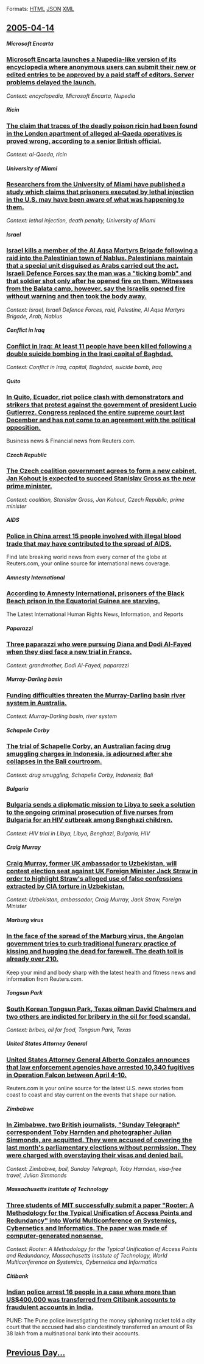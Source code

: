 
Formats: [HTML](2005/04/14/index.html)  [JSON](2005/04/14/index.json)  [XML](2005/04/14/index.xml)  

## [2005-04-14](/news/2005/04/14/index.md)

##### Microsoft Encarta
### [ Microsoft Encarta launches a Nupedia-like version of its encyclopedia where anonymous users can submit their new or edited entries to be approved by a paid staff of editors. Server problems delayed the launch. ](/news/2005/04/14/microsoft-encarta-launches-a-nupedia-like-version-of-its-encyclopedia-where-anonymous-users-can-submit-their-new-or-edited-entries-to-be-ap.md)
_Context: encyclopedia, Microsoft Encarta, Nupedia_

##### Ricin
### [ The claim that traces of the deadly poison ricin had been found in the London apartment of alleged al-Qaeda operatives is proved wrong, according to a senior British official. ](/news/2005/04/14/the-claim-that-traces-of-the-deadly-poison-ricin-had-been-found-in-the-london-apartment-of-alleged-al-qaeda-operatives-is-proved-wrong-acc.md)
_Context: al-Qaeda, ricin_

##### University of Miami
### [ Researchers from the University of Miami have published a study which claims that prisoners executed by lethal injection in the U.S. may have been aware of what was happening to them. ](/news/2005/04/14/researchers-from-the-university-of-miami-have-published-a-study-which-claims-that-prisoners-executed-by-lethal-injection-in-the-u-s-may-ha.md)
_Context: lethal injection, death penalty, University of Miami_

##### Israel
### [ Israel kills a member of the Al Aqsa Martyrs Brigade following a raid into the Palestinian town of Nablus. Palestinians maintain that a special unit disguised as Arabs carried out the act. Israeli Defence Forces say the man was a "ticking bomb" and that soldier shot only after he opened fire on them. Witnesses from the Balata camp, however, say the Israelis opened fire without warning and then took the body away. ](/news/2005/04/14/israel-kills-a-member-of-the-al-aqsa-martyrs-brigade-following-a-raid-into-the-palestinian-town-of-nablus-palestinians-maintain-that-a-spe.md)
_Context: Israel, Israeli Defence Forces, raid, Palestine, Al Aqsa Martyrs Brigade, Arab, Nablus_

##### Conflict in Iraq
### [ Conflict in Iraq: At least 11 people have been killed following a double suicide bombing in the Iraqi capital of Baghdad. ](/news/2005/04/14/conflict-in-iraq-at-least-11-people-have-been-killed-following-a-double-suicide-bombing-in-the-iraqi-capital-of-baghdad.md)
_Context: Conflict in Iraq, capital, Baghdad, suicide bomb, Iraq_

##### Quito
### [ In Quito, Ecuador, riot police clash with demonstrators and strikers that protest against the government of president Lucio Gutierrez. Congress replaced the entire supreme court last December and has not come to an agreement with the political opposition. ](/news/2005/04/14/in-quito-ecuador-riot-police-clash-with-demonstrators-and-strikers-that-protest-against-the-government-of-president-lucio-gutia-c-rrez-con.md)
Business news & Financial news from Reuters.com.

##### Czech Republic
### [ The Czech coalition government agrees to form a new cabinet. Jan Kohout is expected to succeed Stanislav Gross as the new prime minister. ](/news/2005/04/14/the-czech-coalition-government-agrees-to-form-a-new-cabinet-jan-kohout-is-expected-to-succeed-stanislav-gross-as-the-new-prime-minister.md)
_Context: coalition, Stanislav Gross, Jan Kohout, Czech Republic, prime minister_

##### AIDS
### [ Police in China arrest 15 people involved with illegal blood trade that may have contributed to the spread of AIDS. ](/news/2005/04/14/police-in-china-arrest-15-people-involved-with-illegal-blood-trade-that-may-have-contributed-to-the-spread-of-aids.md)
Find late breaking world news from every corner of the globe at Reuters.com, your online source for international news coverage.

##### Amnesty International
### [ According to Amnesty International, prisoners of the Black Beach prison in the Equatorial Guinea are starving. ](/news/2005/04/14/according-to-amnesty-international-prisoners-of-the-black-beach-prison-in-the-equatorial-guinea-are-starving.md)
The Latest International Human Rights News, Information, and Reports

##### Paparazzi
### [ Three paparazzi who were pursuing Diana and Dodi Al-Fayed when they died face a new trial in France. ](/news/2005/04/14/three-paparazzi-who-were-pursuing-diana-and-dodi-al-fayed-when-they-died-face-a-new-trial-in-france.md)
_Context: grandmother, Dodi Al-Fayed, paparazzi_

##### Murray-Darling basin
### [ Funding difficulties threaten the Murray-Darling basin river system in Australia. ](/news/2005/04/14/funding-difficulties-threaten-the-murrayadarling-basin-river-system-in-australia.md)
_Context: Murray-Darling basin, river system_

##### Schapelle Corby
### [ The trial of Schapelle Corby, an Australian facing drug smuggling charges in Indonesia, is adjourned after she collapses in the Bali courtroom. ](/news/2005/04/14/the-trial-of-schapelle-corby-an-australian-facing-drug-smuggling-charges-in-indonesia-is-adjourned-after-she-collapses-in-the-bali-courtr.md)
_Context: drug smuggling, Schapelle Corby, Indonesia, Bali_

##### Bulgaria
### [ Bulgaria sends a diplomatic mission to Libya to seek a solution to the ongoing criminal prosecution of five nurses from Bulgaria for an HIV outbreak among Benghazi children. ](/news/2005/04/14/bulgaria-sends-a-diplomatic-mission-to-libya-to-seek-a-solution-to-the-ongoing-criminal-prosecution-of-five-nurses-from-bulgaria-for-an-hiv.md)
_Context: HIV trial in Libya, Libya, Benghazi, Bulgaria, HIV_

##### Craig Murray
### [ Craig Murray, former UK ambassador to Uzbekistan, will contest election seat against UK Foreign Minister Jack Straw in order to highlight Straw's alleged use of false confessions extracted by CIA torture in Uzbekistan. ](/news/2005/04/14/craig-murray-former-uk-ambassador-to-uzbekistan-will-contest-election-seat-against-uk-foreign-minister-jack-straw-in-order-to-highlight-s.md)
_Context: Uzbekistan, ambassador, Craig Murray, Jack Straw, Foreign Minister_

##### Marburg virus
### [ In the face of the spread of the Marburg virus, the Angolan government tries to curb traditional funerary practice of kissing and hugging the dead for farewell. The death toll is already over 210. ](/news/2005/04/14/in-the-face-of-the-spread-of-the-marburg-virus-the-angolan-government-tries-to-curb-traditional-funerary-practice-of-kissing-and-hugging-t.md)
Keep your mind and body sharp with the latest health and fitness news and information from Reuters.com.

##### Tongsun Park
### [ South Korean Tongsun Park, Texas oilman David Chalmers and two others are indicted for bribery in the oil for food scandal. ](/news/2005/04/14/south-korean-tongsun-park-texas-oilman-david-chalmers-and-two-others-are-indicted-for-bribery-in-the-oil-for-food-scandal.md)
_Context: bribes, oil for food, Tongsun Park, Texas_

##### United States Attorney General
### [ United States Attorney General Alberto Gonzales announces that law enforcement agencies have arrested 10,340 fugitives in Operation Falcon between April 4-10. ](/news/2005/04/14/united-states-attorney-general-alberto-gonzales-announces-that-law-enforcement-agencies-have-arrested-10-340-fugitives-in-operation-falcon.md)
Reuters.com is your online source for the latest U.S. news stories from coast to coast and stay current on the events that shape our nation.

##### Zimbabwe
### [ In Zimbabwe, two British journalists, "Sunday Telegraph" correspondent Toby Harnden and photographer Julian Simmonds, are acquitted. They were accused of covering the last month's parliamentary elections without permission. They were charged with overstaying their visas and denied bail. ](/news/2005/04/14/in-zimbabwe-two-british-journalists-sunday-telegraph-correspondent-toby-harnden-and-photographer-julian-simmonds-are-acquitted-they-w.md)
_Context: Zimbabwe, bail, Sunday Telegraph, Toby Harnden, visa-free travel, Julian Simmonds_

##### Massachusetts Institute of Technology
### [ Three students of MIT successfully submit a paper "Rooter: A Methodology for the Typical Unification of Access Points and Redundancy" into World Multiconference on Systemics, Cybernetics and Informatics. The paper was made of computer-generated nonsense. ](/news/2005/04/14/three-students-of-mit-successfully-submit-a-paper-rooter-a-methodology-for-the-typical-unification-of-access-points-and-redundancy-into.md)
_Context: Rooter: A Methodology for the Typical Unification of Access Points and Redundancy, Massachusetts Institute of Technology, World Multiconference on Systemics, Cybernetics and Informatics_

##### Citibank
### [ Indian police arrest 16 people in a case where more than US$400,000 was transferred from Citibank accounts to fraudulent accounts in India. ](/news/2005/04/14/indian-police-arrest-16-people-in-a-case-where-more-than-us-400-000-was-transferred-from-citibank-accounts-to-fraudulent-accounts-in-india.md)
PUNE: The Pune police investigating the money siphoning racket told a city court that the accused had also clandestinely transferred an amount of Rs 38 lakh from a multinational bank into their accounts.

## [Previous Day...](/news/2005/04/13/index.md)

